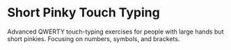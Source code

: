 # Short Pinky Touch Typing
Advanced QWERTY touch-typing exercises for people with large hands but short pinkies.  Focusing on numbers, symbols, and brackets.
